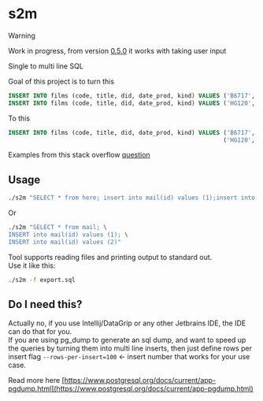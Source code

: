 # s2m

> [!WARNING]
> Work in progress, from version [0.5.0](https://github.com/Filip7/s2m/releases/tag/v0.5.0) it works with taking user input

Single to multi line SQL

Goal of this project is to turn this

```sql
INSERT INTO films (code, title, did, date_prod, kind) VALUES ('B6717', 'Tampopo', 110, '1985-02-10', 'Comedy');
INSERT INTO films (code, title, did, date_prod, kind) VALUES ('HG120', 'The Dinner Game', 140, DEFAULT, 'Comedy');
```

To this

```sql
INSERT INTO films (code, title, did, date_prod, kind) VALUES ('B6717', 'Tampopo', 110, '1985-02-10', 'Comedy'),
                                                             ('HG120', 'The Dinner Game', 140, DEFAULT, 'Comedy');
```

Examples from this stack overflow [question](https://stackoverflow.com/a/28168010)

## Usage

```sh
./s2m "SELECT * from here; insert into mail(id) values (1);insert into mail(id) values (2);"
```

Or

```sh
./s2m "SELECT * from mail; \
INSERT into mail(id) values (1); \
INSERT into mail(id) values (2)"
```

Tool supports reading files and printing output to standard out.  
Use it like this:

```sh
./s2m -f export.sql
```

## Do I need this?

Actually no, if you use Intellij/DataGrip or any other Jetbrains IDE, the IDE can do that for you.  
If you are using pg_dump to generate an sql dump, and want to speed up the queries by turning them into multi line inserts, then just define rows per insert flag `--rows-per-insert=100` <- insert number that works for your use case.

Read more here [https://www.postgresql.org/docs/current/app-pgdump.html](https://www.postgresql.org/docs/current/app-pgdump.html)
